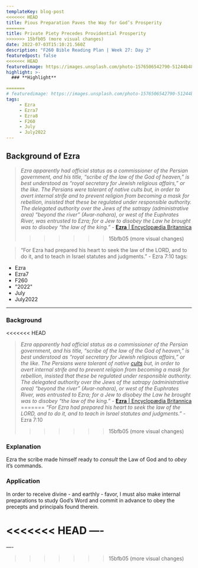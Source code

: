 ```yaml
---
templateKey: blog-post
<<<<<<< HEAD
title: Pious Preparation Paves the Way for God’s Prosperity
=======
title: Private Piety Precedes Providential Prosperity
>>>>>>> 15bfb05 (more visual changes)
date: 2022-07-03T15:10:21.560Z
description: "F260 Bible Reading Plan | Week 27: Day 2"
featuredpost: false
<<<<<<< HEAD
featuredimage: https://images.unsplash.com/photo-1576506542790-51244b486a6b?ixlib=rb-1.2.1&ixid=MnwxMjA3fDB8MHxwaG90by1wYWdlfHx8fGVufDB8fHx8&auto=format&fit=crop&w=1587&q=80
highlight: >-
  ### **Highlight**

=======
# featuredimage: https://images.unsplash.com/photo-1576506542790-51244b486a6b?ixlib=rb-1.2.1&ixid=MnwxMjA3fDB8MHxwaG90by1wYWdlfHx8fGVufDB8fHx8&auto=format&fit=crop&w=1287&q=80
tags:
     - Ezra
     - Ezra7
     - Ezra8
     - F260
     - July
     - July2022
---
```


## Background of Ezra

> _Ezra apparently had official status as a commissioner of the Persian government, and his title, “scribe of the law of the God of heaven,” is best understood as “royal secretary for Jewish religious affairs,” or the like. The Persians were tolerant of native cults but, in order to avert internal strife and to prevent religion from becoming a mask for rebellion, insisted that these be regulated under responsible authority. The delegated authority over the Jews of the satrapy (administrative area) “beyond the river” (Avar-nahara), or west of the Euphrates River, was entrusted to Ezra; for a Jew to disobey the Law he brought was to disobey “the law of the king.”_ - [**Ezra** | Encyclopædia Britannica](https://www.britannica.com/biography/Ezra-Hebrew-religious-leader)
>>>>>>> 15bfb05 (more visual changes)

  > “For Ezra had prepared his heart to seek the law of the LORD, and to do it, and to teach in Israel statutes and judgments.” - Ezra 7:10
tags:
  - Ezra
  - Ezra7
  - F260
  - "2022"
  - July
  - July2022
---
### **Background** 

<<<<<<< HEAD
> *Ezra apparently had official status as a commissioner of the Persian government, and his title, “scribe of the law of the God of heaven,” is best understood as “royal secretary for Jewish religious affairs,” or the like. The Persians were tolerant of native [cults](https://www.britannica.com/dictionary/cults) but, in order to avert internal strife and to prevent religion from becoming a mask for rebellion, insisted that these be regulated under responsible authority. The delegated authority over the Jews of the satrapy (administrative area) “beyond the river” (Avar-nahara), or west of the Euphrates River, was entrusted to Ezra; for a Jew to disobey the Law he brought was to disobey “the law of the king.”* - [**Ezra** | Encyclopædia Britannica](ahttps://www.britannica.com/biography/Ezra-Hebrew-religious-leader)
=======
> _“For Ezra had prepared his heart to seek the law of the LORD, and to do it, and to teach in Israel statutes and judgments.”_ - Ezra 7:10
>>>>>>> 15bfb05 (more visual changes)

### **Explanation**

Ezra the scribe made himself ready to *consult* the Law of God and to *obey* it’s commands.

### **Application**

In order to receive divine - and earthly - favor, I must also make internal preparations to study God’s Word and commit in advance to obey the precepts and principals found therein.

<<<<<<< HEAD
—-
=======
—-
>>>>>>> 15bfb05 (more visual changes)
